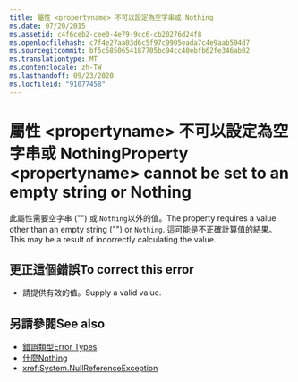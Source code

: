 ```yaml
---
title: 屬性 <propertyname> 不可以設定為空字串或 Nothing
ms.date: 07/20/2015
ms.assetid: c4f6ceb2-cee0-4e79-9cc6-cb20276d24f8
ms.openlocfilehash: c7f4e27aa03d6c5f97c9905eada7c4e9aab594d7
ms.sourcegitcommit: bf5c5850654187705bc94cc40ebfb62fe346ab02
ms.translationtype: MT
ms.contentlocale: zh-TW
ms.lasthandoff: 09/23/2020
ms.locfileid: "91077458"
---
```

# <a name="property-propertyname-cannot-be-set-to-an-empty-string-or-nothing"></a><span data-ttu-id="1d95b-102">屬性 \<propertyname> 不可以設定為空字串或 Nothing</span><span class="sxs-lookup"><span data-stu-id="1d95b-102">Property \<propertyname> cannot be set to an empty string or Nothing</span></span>

<span data-ttu-id="1d95b-103">此屬性需要空字串 ("") 或 `Nothing`以外的值。</span><span class="sxs-lookup"><span data-stu-id="1d95b-103">The property requires a value other than an empty string ("") or `Nothing`.</span></span> <span data-ttu-id="1d95b-104">這可能是不正確計算值的結果。</span><span class="sxs-lookup"><span data-stu-id="1d95b-104">This may be a result of incorrectly calculating the value.</span></span>  
  
## <a name="to-correct-this-error"></a><span data-ttu-id="1d95b-105">更正這個錯誤</span><span class="sxs-lookup"><span data-stu-id="1d95b-105">To correct this error</span></span>  
  
- <span data-ttu-id="1d95b-106">請提供有效的值。</span><span class="sxs-lookup"><span data-stu-id="1d95b-106">Supply a valid value.</span></span>  
  
## <a name="see-also"></a><span data-ttu-id="1d95b-107">另請參閱</span><span class="sxs-lookup"><span data-stu-id="1d95b-107">See also</span></span>

- [<span data-ttu-id="1d95b-108">錯誤類型</span><span class="sxs-lookup"><span data-stu-id="1d95b-108">Error Types</span></span>](../programming-guide/language-features/error-types.md)
- [<span data-ttu-id="1d95b-109">什麼</span><span class="sxs-lookup"><span data-stu-id="1d95b-109">Nothing</span></span>](../language-reference/nothing.md)
- <xref:System.NullReferenceException>
